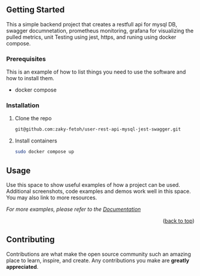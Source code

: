 
## Getting Started

This a simple backend project that creates a restfull api for mysql DB, swagger documnetation, prometheus monitoring, grafana for visualizing the pulled metrics, unit Testing using jest, https, and runing using docker compose.

### Prerequisites

This is an example of how to list things you need to use the software and how to install them.
* docker compose


### Installation


1. Clone the repo
   ```sh
   git@github.com:zaky-fetoh/user-rest-api-mysql-jest-swagger.git
   ```
2. Install containers
   ```sh
   sudo docker compose up
   ```



<!-- USAGE EXAMPLES -->
## Usage

Use this space to show useful examples of how a project can be used. Additional screenshots, code examples and demos work well in this space. You may also link to more resources.

_For more examples, please refer to the [Documentation](https://example.com)_

<p align="right">(<a href="#readme-top">back to top</a>)</p>



<!-- CONTRIBUTING -->
## Contributing

Contributions are what make the open source community such an amazing place to learn, inspire, and create. Any contributions you make are **greatly appreciated**.

